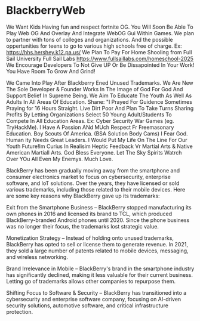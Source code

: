 # BlackberryWeb
We Want Kids Having fun and respect fortnite OG. You Will Soon Be Able To Play Web OG And Overlay And Integrate WebOG Gui Within Games.
We plan to partner with tons of colleges and organizations.
And the possible oppertunities for teens to go to various high schools free of charge. Ex: https://hhs.hershey.k12.pa.us/
We Plan To Pay For Home Shooling from Full Sail University Full Sail Labs https://www.fullsaillabs.com/homeschool-2025 
We Encourage Developers To Not Give UP Or Be Dissapointed In Your Work! You Have Room To Grow And Grind!

We Came Into Play After Blackberry Ened Unused Trademarks. We Are New The Sole Developer & Founder Works In The Image of God For God And Support Belief In Supreme Being. We Aim To Educate The Youth As Well As Adults In All Areas Of Education. Shane: "I Prayed For Guidence Sometimes Praying for 16 Hours Straight. Live Dirt Poor And Plan To Take Turns Sharing Profits By Letting Organizations Select 50 Young Adult/Students To Compete In All Education Areas. Ex: Cyber Security War Games (eg. TryHackMe).   I Have A Passion ANd MUch Respect Fr Freemasonary Education. Boy Scouts Of America. (BSA Solution  Body Cams) I Fear God. Human ity Needs Great Leaders. I  Would Put My Life On The Line For Our Youth Future!Im Curius In Realisim Heptic Feedback Vr Martial Arts & Native American Martiall Arts. God Bless Everyone. Let The Sky Spirits Watrch Over YOu All Even My Enemys. Much Love.

BlackBerry has been gradually moving away from the smartphone and consumer electronics market to focus on cybersecurity, enterprise software, and IoT solutions. Over the years, they have licensed or sold various trademarks, including those related to their mobile devices. Here are some key reasons why BlackBerry gave up its trademarks:

Exit from the Smartphone Business – BlackBerry stopped manufacturing its own phones in 2016 and licensed its brand to TCL, which produced BlackBerry-branded Android phones until 2020. Since the phone business was no longer their focus, the trademarks lost strategic value.

Monetization Strategy – Instead of holding onto unused trademarks, BlackBerry has opted to sell or license them to generate revenue. In 2021, they sold a large number of patents related to mobile devices, messaging, and wireless networking.

Brand Irrelevance in Mobile – BlackBerry's brand in the smartphone industry has significantly declined, making it less valuable for their current business. Letting go of trademarks allows other companies to repurpose them.

Shifting Focus to Software & Security – BlackBerry has transitioned into a cybersecurity and enterprise software company, focusing on AI-driven security solutions, automotive software, and critical infrastructure protection.
